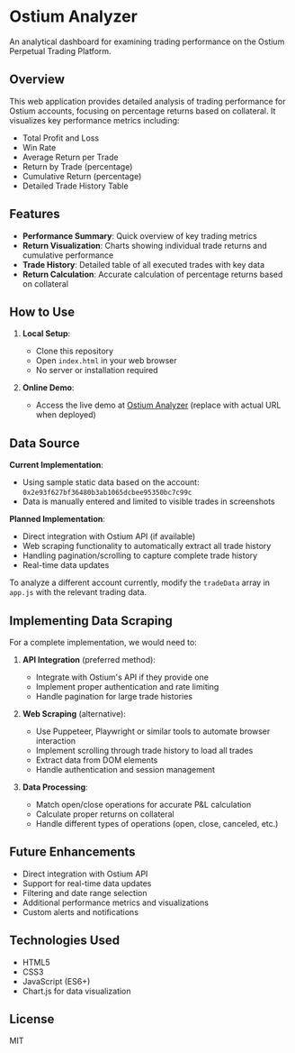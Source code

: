 # Ostium Analyzer

An analytical dashboard for examining trading performance on the Ostium Perpetual Trading Platform.

## Overview

This web application provides detailed analysis of trading performance for Ostium accounts, focusing on percentage returns based on collateral. It visualizes key performance metrics including:

- Total Profit and Loss
- Win Rate
- Average Return per Trade
- Return by Trade (percentage)
- Cumulative Return (percentage)
- Detailed Trade History Table

## Features

- **Performance Summary**: Quick overview of key trading metrics
- **Return Visualization**: Charts showing individual trade returns and cumulative performance
- **Trade History**: Detailed table of all executed trades with key data
- **Return Calculation**: Accurate calculation of percentage returns based on collateral

## How to Use

1. **Local Setup**:
   - Clone this repository
   - Open `index.html` in your web browser
   - No server or installation required

2. **Online Demo**:
   - Access the live demo at [Ostium Analyzer](https://example.com/ostium-analyzer) (replace with actual URL when deployed)

## Data Source

**Current Implementation**:
- Using sample static data based on the account: `0x2e93f627bf36480b3ab1065dcbee95350bc7c99c`
- Data is manually entered and limited to visible trades in screenshots

**Planned Implementation**:
- Direct integration with Ostium API (if available)
- Web scraping functionality to automatically extract all trade history
- Handling pagination/scrolling to capture complete trade history
- Real-time data updates

To analyze a different account currently, modify the `tradeData` array in `app.js` with the relevant trading data.

## Implementing Data Scraping

For a complete implementation, we would need to:

1. **API Integration** (preferred method):
   - Integrate with Ostium's API if they provide one
   - Implement proper authentication and rate limiting
   - Handle pagination for large trade histories

2. **Web Scraping** (alternative):
   - Use Puppeteer, Playwright or similar tools to automate browser interaction
   - Implement scrolling through trade history to load all trades
   - Extract data from DOM elements
   - Handle authentication and session management

3. **Data Processing**:
   - Match open/close operations for accurate P&L calculation
   - Calculate proper returns on collateral
   - Handle different types of operations (open, close, canceled, etc.)

## Future Enhancements

- Direct integration with Ostium API
- Support for real-time data updates
- Filtering and date range selection
- Additional performance metrics and visualizations
- Custom alerts and notifications

## Technologies Used

- HTML5
- CSS3
- JavaScript (ES6+)
- Chart.js for data visualization

## License

MIT 